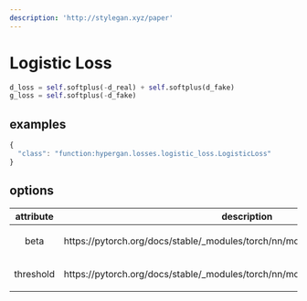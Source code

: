 ```yaml
---
description: 'http://stylegan.xyz/paper'
---
```


# Logistic Loss

```python
d_loss = self.softplus(-d_real) + self.softplus(d_fake)
g_loss = self.softplus(-d_fake)
```

## examples

```javascript
{                                                                                       
  "class": "function:hypergan.losses.logistic_loss.LogisticLoss"
}  
```

## options

<table>
  <thead>
    <tr>
      <th style="text-align:center">attribute</th>
      <th style="text-align:center">description</th>
      <th style="text-align:center">type</th>
    </tr>
  </thead>
  <tbody>
    <tr>
      <td style="text-align:center">beta</td>
      <td style="text-align:center">
        <p>https://pytorch.org/docs/stable/_modules/torch/nn/modules/activation.html#Softplus</code>
        </p>
      </td>
      <td style="text-align:center">float (optional)</td>
    </tr>
    <tr>
      <td style="text-align:center">threshold</td>
      <td style="text-align:center">
        <p>https://pytorch.org/docs/stable/_modules/torch/nn/modules/activation.html#Softplus</code>
      </td>
      <td style="text-align:center">float (optional)</td>
    </tr>
  </tbody>
</table>



